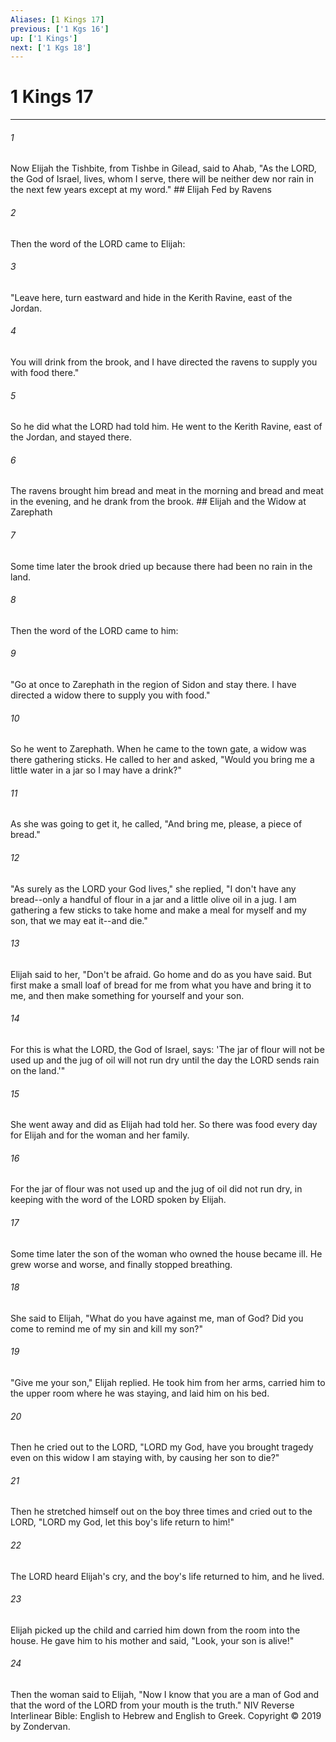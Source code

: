 ```yaml
---
Aliases: [1 Kings 17]
previous: ['1 Kgs 16']
up: ['1 Kings']
next: ['1 Kgs 18']
---
```

# 1 Kings 17

***


###### 1 
Now Elijah the Tishbite, from Tishbe in Gilead, said to Ahab, "As the LORD, the God of Israel, lives, whom I serve, there will be neither dew nor rain in the next few years except at my word." ## Elijah Fed by Ravens 

###### 2 
Then the word of the LORD came to Elijah: 

###### 3 
"Leave here, turn eastward and hide in the Kerith Ravine, east of the Jordan. 

###### 4 
You will drink from the brook, and I have directed the ravens to supply you with food there." 

###### 5 
So he did what the LORD had told him. He went to the Kerith Ravine, east of the Jordan, and stayed there. 

###### 6 
The ravens brought him bread and meat in the morning and bread and meat in the evening, and he drank from the brook. ## Elijah and the Widow at Zarephath 

###### 7 
Some time later the brook dried up because there had been no rain in the land. 

###### 8 
Then the word of the LORD came to him: 

###### 9 
"Go at once to Zarephath in the region of Sidon and stay there. I have directed a widow there to supply you with food." 

###### 10 
So he went to Zarephath. When he came to the town gate, a widow was there gathering sticks. He called to her and asked, "Would you bring me a little water in a jar so I may have a drink?" 

###### 11 
As she was going to get it, he called, "And bring me, please, a piece of bread." 

###### 12 
"As surely as the LORD your God lives," she replied, "I don't have any bread--only a handful of flour in a jar and a little olive oil in a jug. I am gathering a few sticks to take home and make a meal for myself and my son, that we may eat it--and die." 

###### 13 
Elijah said to her, "Don't be afraid. Go home and do as you have said. But first make a small loaf of bread for me from what you have and bring it to me, and then make something for yourself and your son. 

###### 14 
For this is what the LORD, the God of Israel, says: 'The jar of flour will not be used up and the jug of oil will not run dry until the day the LORD sends rain on the land.'" 

###### 15 
She went away and did as Elijah had told her. So there was food every day for Elijah and for the woman and her family. 

###### 16 
For the jar of flour was not used up and the jug of oil did not run dry, in keeping with the word of the LORD spoken by Elijah. 

###### 17 
Some time later the son of the woman who owned the house became ill. He grew worse and worse, and finally stopped breathing. 

###### 18 
She said to Elijah, "What do you have against me, man of God? Did you come to remind me of my sin and kill my son?" 

###### 19 
"Give me your son," Elijah replied. He took him from her arms, carried him to the upper room where he was staying, and laid him on his bed. 

###### 20 
Then he cried out to the LORD, "LORD my God, have you brought tragedy even on this widow I am staying with, by causing her son to die?" 

###### 21 
Then he stretched himself out on the boy three times and cried out to the LORD, "LORD my God, let this boy's life return to him!" 

###### 22 
The LORD heard Elijah's cry, and the boy's life returned to him, and he lived. 

###### 23 
Elijah picked up the child and carried him down from the room into the house. He gave him to his mother and said, "Look, your son is alive!" 

###### 24 
Then the woman said to Elijah, "Now I know that you are a man of God and that the word of the LORD from your mouth is the truth." NIV Reverse Interlinear Bible: English to Hebrew and English to Greek. Copyright © 2019 by Zondervan.
